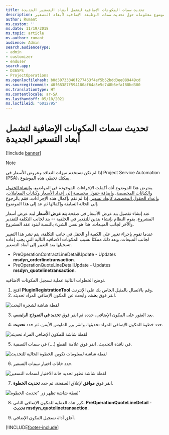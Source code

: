 ```yaml
---
title: تحديث سمات المكونات الإضافية لتشمل أبعاد التسعير الجديدة
description: يقدم هذا الموضوع معلومات حول تحديث سمات الوظيفة الإضافيه لأبعاد التسعير.
author: Rumant
ms.custom: ''
ms.date: 11/19/2018
ms.topic: article
ms.author: rumant
audience: Admin
search.audienceType:
- admin
- customizer
- enduser
search.app:
- D365PS
- ProjectOperations
ms.openlocfilehash: b0d50733340f277453f4ef5b52bdd3ee089449cd
ms.sourcegitcommit: 40f68387f594180af64a5e5c748b6efa188bd300
ms.translationtype: HT
ms.contentlocale: ar-SA
ms.lasthandoff: 05/10/2021
ms.locfileid: "6012795"
---
```

# <a name="update-plug-in-attributes-to-include-new-pricing-dimensions"></a>تحديث سمات المكونات الإضافية لتشمل أبعاد التسعير الجديدة

[!include [banner](../includes/psa-now-project-operations.md)]

> [!NOTE]
> إذا لم تكن تستخدم ميزات التعاقد وعروض الأسعار في Project Service Automation (PSA)، يمكنك تخطي هذه الموضوع.

يفترض هذا الموضوع أنك أكملت الإجراءات الموجودة في المواضيع، و[إنشاء الحقول والكيانات المخصصة](create-custom-fields-entities.md)، و[إضافة حقول مخصصة إلى إعداد الأسعار وكيانات المعاملات](field-references.md)، و[إعداد الحقول المخصصة كأبعاد تسعير](set-up-pricing-dimensions.md). إذا لم تقم بإكمال هذه الإجراءات، فقم بالرجوع إلى الحالة السابقة وإكمالها ثم عد إلى هذا الموضوع.

عند إنشاء تفصيل بند عرض الأسعار في صفحة **بند عرض الأسعار** لبند عرض أسعار المشروع، يقوم النظام بإنشاء بندين للتقدير في الخلفية -- بند لجانب التكلفة للتقدير والآخر لجانب المبيعات. هذا هو نفس الشيء بالنسبة لبنود عقد المشروع.

عندما تقوم بإجراء تغيير على الكمية أو الحقل في جانب التكلفة، يتم نشر هذا التغيير لجانب المبيعات. ويعد ذلك ممكنًا بسبب المكونات الاضافيه التالية التي يجب إعاده تسجيلها بعد التغيير إلى أبعاد التسعير.

- PreOperationContractLineDetailUpdate - Updates **msdyn_orderlinetransaction**.
- PreOperationQuoteLineDetailUpdate - Updates **msdyn_quotelinetransaction**.

توضح الخطوات التالية عملية تسجيل المكونات الاضافيه.

1. افتح **PluginRegistrationTool** وقم بالاتصال بالمثيل الخاص بك على الإنترنت.
2. انقر فوق **بحث**، وابحث عن المكون الإضافي المراد تحديثه.

 ![لقطة شاشة لشجرة البحث](media/PRT-1.png)

3. بعد العثور على المكون الإضافي، حدده ثم انقر فوق **تحديد في النموذج الرئيسي**.

4. حدد خطوة المكون الإضافي المراد تحديثها، وانقر بزر الماوس الأيمن، ثم حدد **تحديث**.

 ![لقطة شاشة للمكون الإضافي المراد تحديثه](media/PRT-2.png)
 
5. في نافذة التحديث، انقر فوق علامة القطع (**...**) في سمات التصفية.

 ![لقطة شاشة لمعلومات تكوين الخطوة الحالية للتحديث](media/PRT-3.png)
 
6. حدد خانات اختيار سمات التسعير.

 ![لقطة شاشة تظهر تحديد خانة الاختيار لسمات التسعير](media/PRT-4.png)

7. انقر فوق **موافق** لإغلاق الصفحة، ثم حدد **تحديث الخطوة**.

 ![لقطة شاشة تظهر زر "تحديث الخطوة"](media/PRT-5.png)
 
8. كرر هذه العملية للمكون الإضافي الثاني، **PreOperationQuoteLineDetail - تحديث msdyn_quotelinetransaction**.

9. أغلق أداة تسجيل المكون الإضافي.



[!INCLUDE[footer-include](../includes/footer-banner.md)]